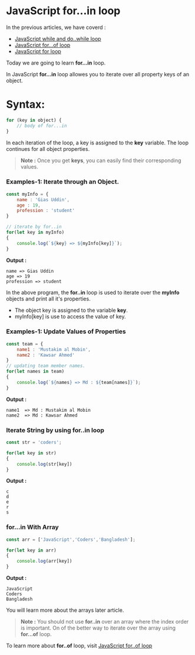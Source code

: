 # JavaScript for...in loop
In the previous articles, we have coverd :
- [JavaScript while and do..while loop](https://web.facebook.com/groups/1773110546453636/permalink/1791177694646921/?mibextid=oMANbw)
- [JavaScript for...of loop](https://web.facebook.com/groups/1773110546453636/permalink/1795726244192066/?mibextid=oMANbw)
- [JavaScript for loop](https://web.facebook.com/groups/1773110546453636/permalink/1786581231773234/?mibextid=oMANbw)

Today we are going to learn **for...in** loop. 

In JavaScript **for...in** loop allowes you to iterate over all property keys of an object.

# Syntax: 
```js
for (key in object) {
    // body of for...in
}
```

In each iteration of the loop, a key is assigned to the **key** variable. The loop continues for all object properties.

> **Note :**  Once you get **keys**, you can easily find their corresponding values.

### Examples-1:  Iterate through an Object.

```js
const myInfo = {
    name : 'Gias Uddin',
    age : 19,
    profession : 'student'
}

// iterate by for..in 
for(let key in myInfo)
{
    console.log(`${key} => ${myInfo[key]}`);
}
```

**Output :** 
```
name => Gias Uddin
age => 19
profession => student
```

In the above program, the **for..in** loop is used to iterate over the **myInfo** objects and print all it's properties.

- The object key is assigned to the variable **key**.
- myInfo[key] is use to access the value of key.


### Examples-1: Update Values of Properties
```js
const team = {
    name1 : 'Mustakim al Mobin',
    name2 : 'Kawsar Ahmed'
}
// updating team member names.
for(let names in team)
{
    console.log(`${names} => Md : ${team[names]}`);
}
```
**Output :** 
```
name1  => Md : Mustakim al Mobin
name2  => Md : Kawsar Ahmed
```

### Iterate String by using for..in loop
```js
const str = 'coders';

for(let key in str)
{
    console.log(str[key])
}
```

**Output :** 
```
c
d
e
r
s
```

### for...in With Array

```js
const arr = ['JavaScript','Coders','Bangladesh'];

for(let key in arr)
{
    console.log(arr[key])
}
```

**Output :**
```
JavaScript
Coders
Bangladesh
```
You will learn more about the arrays later article.

> **Note :** You should not use **for..in** over an array where the index order is important.
On of the better way to iterate over the array using **for...of** loop. 

To learn more about **for..of** loop, visit [JavaScript for..of loop](https://web.facebook.com/groups/1773110546453636/permalink/1795726244192066/?mibextid=oMANbw)

